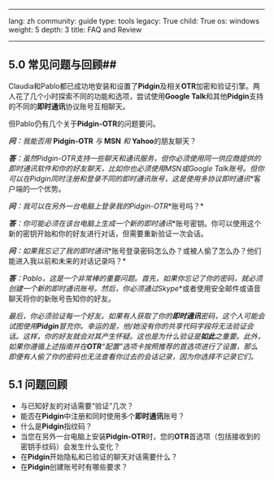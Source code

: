 

---

lang: zh
community: guide
type: tools
legacy: True
child: True
os: windows
weight: 5
depth: 3
title: FAQ and Review

---

<a name="6.0"></a>
## 5.0 常见问题与回顾##

Claudia和Pablo都已成功地安装和设置了**Pidgin**及相关**OTR**加密和验证引擎。两人花了几个小时探索不同的功能和选项，尝试使用**Google Talk**和其他**Pidgin**支持的不同的**即时通讯**协议账号互相聊天。

但Pablo仍有几个关于**Pidgin-OTR**的问题要问。 

<div class="background" markdown="1"> 

***问**：我能否用* **Pidgin-OTR** *与* **MSN** *和* **Yahoo**的朋友聊天？ 

***答**：虽然**Pidgin-OTR**支持一些聊天和通讯服务，但你必须使用同一供应商提供的**即时通讯**软件和你的好友聊天，比如你也必须使用**MSN**或**Google Talk**账号。但你可以在**Pidgin**同时注册和登录不同的**即时通讯**账号，这是使用多协议**即时通讯**客户端的一个优势。

***问**：我可以在另外一台电脑上登录我的**Pidgin-OTR**账号吗？*

***答**：你可能必须在该台电脑上生成一个新的**即时通讯**账号密钥。你可以使用这个新的密钥开始和你的好友进行对话，但需要重新验证一次会话。

***问**：如果我忘记了我的**即时通讯**账号登录密码怎么办？或被人偷了怎么办？他们能进入我以前和未来的对话记录吗？*

***答**：Pablo，这是一个**非常棒**的重要问题。首先，如果你忘记了你的密码，就必须创建一个新的**即时通讯**账号。然后，你必须通过**Skype**或者使用安全邮件或语音聊天将你的新账号告知你的好友。

*最后，你必须验证每一个好友。如果有人获取了你的**即时通讯**密码，这个人可能会试图使用**Pidgin**冒充你。幸运的是，他/她没有你的共享代码字段将无法验证会话。这样，你的好友就会对其产生怀疑。这也是为什么验证是**如此**之重要。此外，如果你遵循上述指南并在**OTR**“配置”选项卡按照推荐的首选项进行了设置，那么即便有人偷了你的密码也无法查看你过去的会话记录，因为你选择不记录它们。*

</div>

<a name="5.1"></a>
## 5.1 问题回顾 ##

- 与已知好友的对话需要“验证”几次？
- 能否在**Pidgin**中注册和同时使用多个**即时通讯**账号？
- 什么是**Pidgin**指纹码？
- 当您在另外一台电脑上安装**Pidgin-OTR**时，您的**OTR**首选项（包括接收到的密钥手纹码）会发生什么变化？
- 在**Pidgin**开始隐私和已验证的聊天对话需要什么？
- 在**Pidgin**创建账号时有哪些要求？


